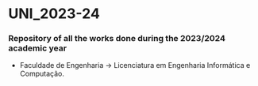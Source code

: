# UNI_2023-24
### Repository of all the works done during the 2023/2024 academic year

- Faculdade de Engenharia → Licenciatura em Engenharia Informática e Computação.
